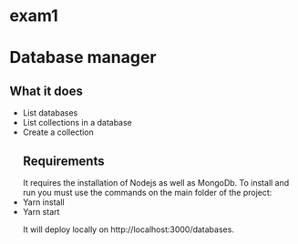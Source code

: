 # exam1
<h1>Database manager</h1>
 <h2>What it does</h2>
 <ul>
 <li>List databases </li>
 <li>List collections in a database </li>
 <li>Create a collection</li>
 
  <h2>Requirements</h2>
  It requires the installation of Nodejs as well as MongoDb.
  To install and run you must use the commands on the main folder of the project:
  <li>Yarn install</li>
  <li>Yarn start</li>
  
  It will deploy locally on http://localhost:3000/databases.
 
